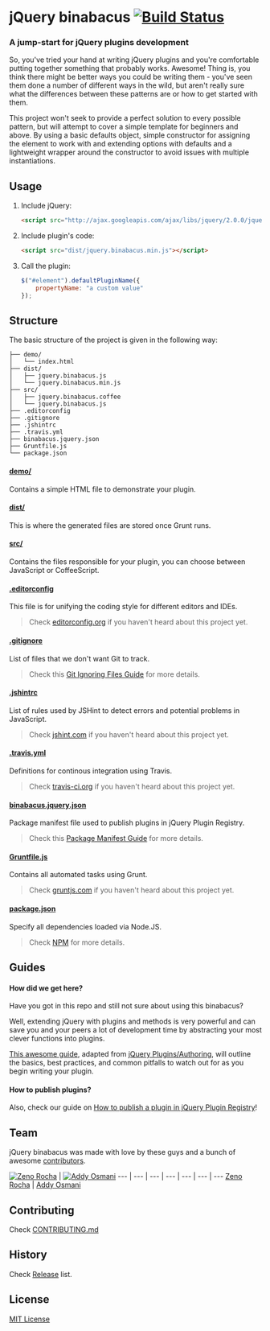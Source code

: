 # jQuery binabacus [![Build Status](https://secure.travis-ci.org/jquery-binabacus/jquery-binabacus.png?branch=master)](https://travis-ci.org/jquery-binabacus/jquery-binabacus)

### A jump-start for jQuery plugins development

So, you've tried your hand at writing jQuery plugins and you're comfortable putting together something that probably works. Awesome! Thing is, you think there might be better ways you could be writing them - you've seen them done a number of different ways in the wild, but aren't really sure what the differences between these patterns are or how to get started with them.

This project won't seek to provide a perfect solution to every possible pattern, but will attempt to cover a simple template for beginners and above. By using a basic defaults object, simple constructor for assigning the element to work with and extending options with defaults and a lightweight wrapper around the constructor to avoid issues with multiple instantiations.

## Usage

1. Include jQuery:

	```html
	<script src="http://ajax.googleapis.com/ajax/libs/jquery/2.0.0/jquery.min.js"></script>
	```

2. Include plugin's code:

	```html
	<script src="dist/jquery.binabacus.min.js"></script>
	```

3. Call the plugin:

	```javascript
	$("#element").defaultPluginName({
		propertyName: "a custom value"
	});
	```

## Structure

The basic structure of the project is given in the following way:

```
├── demo/
│   └── index.html
├── dist/
│   ├── jquery.binabacus.js
│   └── jquery.binabacus.min.js
├── src/
│   ├── jquery.binabacus.coffee
│   └── jquery.binabacus.js
├── .editorconfig
├── .gitignore
├── .jshintrc
├── .travis.yml
├── binabacus.jquery.json
├── Gruntfile.js
└── package.json
```

#### [demo/](https://github.com/jquery-binabacus/binabacus/tree/master/demo)

Contains a simple HTML file to demonstrate your plugin.

#### [dist/](https://github.com/jquery-binabacus/binabacus/tree/master/dist)

This is where the generated files are stored once Grunt runs.

#### [src/](https://github.com/jquery-binabacus/binabacus/tree/master/src)

Contains the files responsible for your plugin, you can choose between JavaScript or CoffeeScript.

#### [.editorconfig](https://github.com/jquery-binabacus/binabacus/tree/master/.editorconfig)

This file is for unifying the coding style for different editors and IDEs.

> Check [editorconfig.org](http://editorconfig.org) if you haven't heard about this project yet.

#### [.gitignore](https://github.com/jquery-binabacus/binabacus/tree/master/.gitignore)

List of files that we don't want Git to track.

> Check this [Git Ignoring Files Guide](https://help.github.com/articles/ignoring-files) for more details.

#### [.jshintrc](https://github.com/jquery-binabacus/binabacus/tree/master/.jshintrc)

List of rules used by JSHint to detect errors and potential problems in JavaScript.

> Check [jshint.com](http://jshint.com/about/) if you haven't heard about this project yet.

#### [.travis.yml](https://github.com/jquery-binabacus/binabacus/tree/master/.travis.yml)

Definitions for continous integration using Travis.

> Check [travis-ci.org](http://about.travis-ci.org/) if you haven't heard about this project yet.

#### [binabacus.jquery.json](https://github.com/jquery-binabacus/binabacus/tree/master/binabacus.jquery.json)

Package manifest file used to publish plugins in jQuery Plugin Registry.

> Check this [Package Manifest Guide](http://plugins.jquery.com/docs/package-manifest/) for more details.

#### [Gruntfile.js](https://github.com/jquery-binabacus/binabacus/tree/master/Gruntfile.js)

Contains all automated tasks using Grunt.

> Check [gruntjs.com](http://gruntjs.com) if you haven't heard about this project yet.

#### [package.json](https://github.com/jquery-binabacus/binabacus/tree/master/package.json)

Specify all dependencies loaded via Node.JS.

> Check [NPM](https://npmjs.org/doc/json.html) for more details.

## Guides

#### How did we get here?

Have you got in this repo and still not sure about using this binabacus?

Well, extending jQuery with plugins and methods is very powerful and can save you and your peers a lot of development time by abstracting your most clever functions into plugins.

[This awesome guide](https://github.com/jquery-binabacus/binabacus/wiki/How-did-we-get-here%3F), adapted from [jQuery Plugins/Authoring](http://docs.jquery.com/Plugins/Authoring), will outline the basics, best practices, and common pitfalls to watch out for as you begin writing your plugin.

#### How to publish plugins?

Also, check our guide on [How to publish a plugin in jQuery Plugin Registry](https://github.com/jquery-binabacus/binabacus/wiki/How-to-publish-a-plugin-in-jQuery-Plugin-Registry
)!

## Team

jQuery binabacus was made with love by these guys and a bunch of awesome [contributors](https://github.com/jquery-binabacus/binabacus/graphs/contributors).

[![Zeno Rocha](http://gravatar.com/avatar/e190023b66e2b8aa73a842b106920c93?s=70)](http://zenorocha.com) | [![Addy Osmani](http://gravatar.com/avatar/96270e4c3e5e9806cf7245475c00b275?s=70)](http://addyosmani.com)
--- | --- | --- | --- | --- | --- | ---
[Zeno Rocha](http://zenorocha.com) | [Addy Osmani](http://addyosmani.com)

## Contributing

Check [CONTRIBUTING.md](https://github.com/jquery-binabacus/binabacus/blob/master/CONTRIBUTING.md)

## History

Check [Release](https://github.com/jquery-binabacus/jquery-binabacus/releases) list.

## License

[MIT License](http://zenorocha.mit-license.org/)

